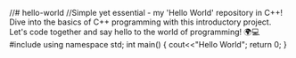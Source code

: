 //# hello-world
//Simple yet essential - my 'Hello  World' repository in C++! Dive into the basics of C++ programming with this introductory project. Let's code together and say hello to the world of programming! 🌍💻 
#include<iostream>
using namespace std;
int main()
{
  cout<<"Hello World";
  return 0;
}

